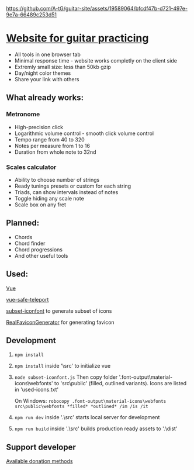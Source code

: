 https://github.com/A-tG/guitar-site/assets/19589064/bfcdf47b-d721-497e-9e7a-66489c253d51


# [Website for guitar practicing](https://a-tg.github.io)
* All tools in one browser tab
* Minimal response time - website works completly on the client side
* Extremly small size: less than 50kb gzip
* Day/night color themes
* Share your link with others
## What already works:
### Metronome
* High-precision click 
* Logarithmic volume control - smooth click volume control
* Tempo range from 40 to 320
* Notes per measure from 1 to 16
* Duration from whole note to 32nd
### Scales calculator
* Ability to choose number of strings
* Ready tunings presets or custom for each string
* Triads, can show intervals instead of notes
* Toggle hiding any scale note
* Scale box on any fret
## Planned:
 * Chords
 * Chord finder
 * Chord progressions
 * And other useful tools

## Used:
 [Vue](https://vuejs.org)
 
 [vue-safe-teleport](https://github.com/Akryum/vue-safe-teleport)
 
 [subset-iconfont](https://github.com/dzhuang/subset-iconfont) to generate subset of icons
 
 [RealFaviconGenerator](https://realfavicongenerator.net/) for generating favicon

## Development
1. `npm install`
1. `npm install` inside '\src' to initialize vue
1. `node subset-iconfont.js` Then copy folder '.font-output\material-icons\webfonts' to 'src\public' (filled, outlined variants). Icons are listed in 'used-icons.txt'

   On Windows: `robocopy .font-output\material-icons\webfonts src\public\webfonts *filled* *outlined* /im /is /it`
1. `npm run dev` inside '.\src' starts local server for development
1. `npm run build` inside '.\src' builds production ready assets to '.\dist'

## Support developer
[Available donation methods](https://taplink.cc/atgdev)
